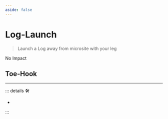 ```yaml
---
aside: false
---
```

# Log-Launch

> Launch a Log away from microsite with your leg

No Impact

## Toe-Hook

---

<!-- =================================================== -->
<!-- =================================================== -->
<!-- =================================================== -->
<!-- =================================================== -->
<!-- =================================================== -->
::: details 🛠

-

:::
